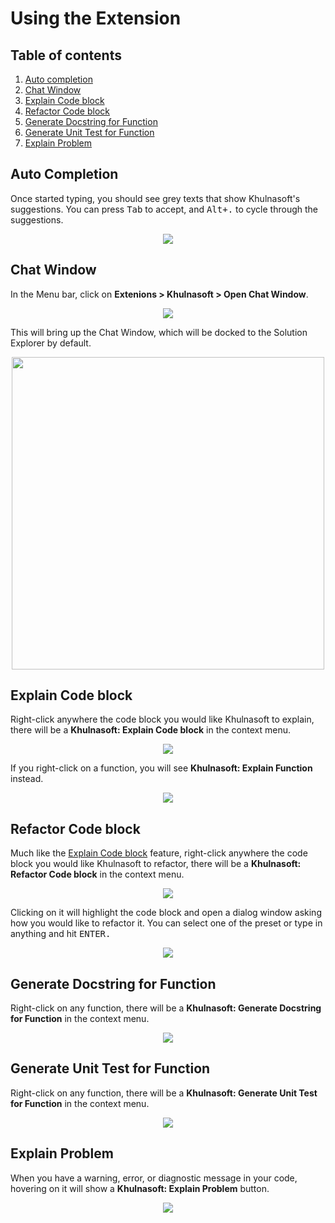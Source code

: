 # Using the Extension

## Table of contents
1. [Auto completion](#auto-completion)
2. [Chat Window](#chat-window)
3. [Explain Code block](#explain-code-block)
4. [Refactor Code block](#refactor-code-block)
5. [Generate Docstring for Function](#generate-docstring-for-function)
6. [Generate Unit Test for Function](#generate-unit-test-for-function)
7. [Explain Problem](#explain-problem)

## Auto Completion
Once started typing, you should see grey texts that show Khulnasoft's suggestions. You can press <kbd>Tab</kbd> to accept, and <kbd>Alt+.</kbd> to cycle through the suggestions.

<p align="center">
  <image src="images/using_auto_completion.png"/>
</p>

## Chat Window
In the Menu bar, click on **Extenions > Khulnasoft > Open Chat Window**.
<p align="center">
  <image src="images/using_chat_window.png"/>
</p>

This will bring up the Chat Window, which will be docked to the Solution Explorer by default.
<p align="center">
  <image src="images/using_chat_window_ui.png" height="500"/>
</p>

## Explain Code block
Right-click anywhere the code block you would like Khulnasoft to explain, there will be a **Khulnasoft: Explain Code block** in the context menu.

<p align="center">
  <image src="images/using_explain_code_block.png"/>
</p>

If you right-click on a function, you will see **Khulnasoft: Explain Function** instead.

<p align="center">
  <image src="images/using_explain_function.png"/>
</p>

## Refactor Code block
Much like the [Explain Code block](#explain-code-block) feature, right-click anywhere the code block you would like Khulnasoft to refactor, there will be a **Khulnasoft: Refactor Code block** in the context menu.

<p align="center">
  <image src="images/using_refactor_code_block.png"/>
</p>

Clicking on it will highlight the code block and open a dialog window asking how you would like to refactor it. You can select one of the preset or type in anything and hit <kbd>ENTER</kdb>.
<p align="center">
  <image src="images/using_refactor_code_block_1.png"/>
</p>

## Generate Docstring for Function
Right-click on any function, there will be a **Khulnasoft: Generate Docstring for Function** in the context menu.

<p align="center">
  <image src="images/using_generate_docstring.png"/>
</p>

## Generate Unit Test for Function
Right-click on any function, there will be a **Khulnasoft: Generate Unit Test for Function** in the context menu.

<p align="center">
  <image src="images/using_generate_unit_test.png"/>
</p>

## Explain Problem
When you have a warning, error, or diagnostic message in your code, hovering on it will show a **Khulnasoft: Explain Problem** button.

<p align="center">
  <image src="images/using_explain_problem.png"/>
</p>
